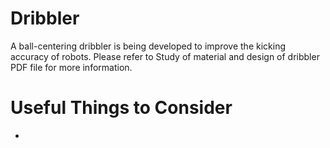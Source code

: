 # Dribbler
A ball-centering dribbler is being developed to improve the kicking accuracy of robots. Please refer to Study of material and design of dribbler PDF file for more information.

# Useful Things to Consider
  - 

